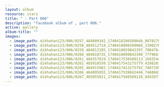 ```yaml
---
layout: album
resource: stars
title: " - Part 006"
description: "facebook album of , part 006."
active: gallery
album-title: ""
images:
  - image_path: dikhahan123/006/0257_484809342_1740418206509046_8670170654557646853_n.jpg
  - image_path: dikhahan123/006/0258_484512714_1740418006509066_3390276008928786619_n.jpg
  - image_path: dikhahan123/006/0259_484812285_1740418029842397_7084764558980995040_n.jpg
  - image_path: dikhahan123/006/0260_484810735_1740418099842390_7779661520472780520_n.jpg
  - image_path: dikhahan123/006/0261_484357619_1740417536509113_1603544915771437092_n.jpg
  - image_path: dikhahan123/006/0262_485018550_1740417543175779_4208103410776322649_n.jpg
  - image_path: dikhahan123/006/0265_484915983_1740417413175792_7887195857614931693_n.jpg
  - image_path: dikhahan123/006/0266_484095855_1740417539842446_7460683889838891214_n.jpg
  - image_path: dikhahan123/006/0267_485055021_1740417566509110_8493977350832911977_n.jpg
---
```

